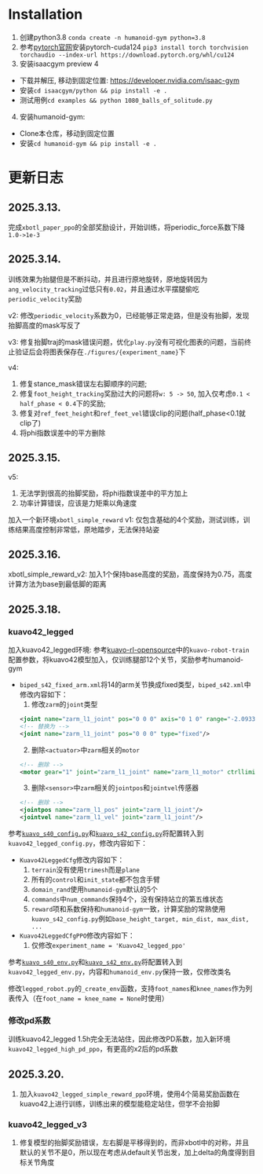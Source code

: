 # Installation
1. 创建python3.8 `conda create -n humanoid-gym python=3.8`
2. 参考[pytorch官网](https://pytorch.org/get-started/locally/)安装pytorch-cuda124 `pip3 install torch torchvision torchaudio --index-url https://download.pytorch.org/whl/cu124`
3. 安装isaacgym preview 4
  - 下载并解压, 移动到固定位置: https://developer.nvidia.com/isaac-gym
  - 安装`cd isaacgym/python && pip install -e .`
  - 测试用例`cd examples && python 1080_balls_of_solitude.py`
4. 安装humanoid-gym:
  - Clone本仓库，移动到固定位置
  - 安装`cd humanoid-gym && pip install -e .`

# 更新日志
## 2025.3.13.
完成`xbotl_paper_ppo`的全部奖励设计，开始训练，将periodic_force系数下降`1.0->1e-3`

## 2025.3.14.
训练效果为抬腿但是不断抖动，并且进行原地旋转，原地旋转因为`ang_velocity_tracking`过低只有`0.02`，并且通过水平摆腿偷吃`periodic_velocity`奖励

v2: 修改`periodic_velocity`系数为0，已经能够正常走路，但是没有抬脚，发现抬脚高度的mask写反了

v3: 修复抬脚traj的mask错误问题，优化`play.py`没有可视化图表的问题，当前终止验证后会将图表保存在`./figures/{experiment_name}`下

v4:
1. 修复stance_mask错误左右脚顺序的问题;
2. 修复`foot_height_tracking`奖励过大的问题将`w: 5 -> 50`, 加入仅考虑`0.1 < half_phase < 0.4`下的奖励;
3. 修复对`ref_feet_height`和`ref_feet_vel`错误clip的问题(half_phase<0.1就clip了)
4. 将phi指数误差中的平方删除

## 2025.3.15.

v5:
1. 无法学到很高的抬脚奖励，将phi指数误差中的平方加上
2. 功率计算错误，应该是力矩乘以角速度

加入一个新环境`xbotl_simple_reward`
v1: 仅包含基础的4个奖励，测试训练，训练结果高度控制非常低，原地踏步，无法保持站姿

## 2025.3.16.
xbotl_simple_reward_v2: 加入1个保持base高度的奖励，高度保持为0.75，高度计算方法为base到最低脚的距离

## 2025.3.18.
### kuavo42_legged 
加入kuavo42_legged环境: 参考[kuavo-rl-opensource](https://gitee.com/leju-robot/kuavo-rl-opensource/)中的`kuavo-robot-train`配置参数，将kuavo42模型加入，仅训练腿部12个关节，奖励参考humanoid-gym

- `biped_s42_fixed_arm.xml`将14的arm关节换成fixed类型，`biped_s42.xml`中修改内容如下：
  1. 修改`zarm`的`joint`类型
  ```xml
  <joint name="zarm_l1_joint" pos="0 0 0" axis="0 1 0" range="-2.0933 0.5233" actuatorfrcrange="-60 60" damping='0.2'/>
  <!-- 替换为 -->
  <joint name="zarm_l1_joint" pos="0 0 0" type="fixed"/>
  ```
  2. 删除`<actuator>`中`zarm`相关的`motor`
  ```xml
  <!-- 删除 -->
  <motor gear="1" joint="zarm_l1_joint" name="zarm_l1_motor" ctrllimited="true" ctrlrange='-5 5'/>
  ```
  3. 删除`<sensor>`中`zarm`相关的`jointpos`和`jointvel`传感器
  ```xml
  <!-- 删除 -->
  <jointpos name="zarm_l1_pos" joint="zarm_l1_joint"/>
  <jointvel name="zarm_l1_vel" joint="zarm_l1_joint"/>
  ```

参考[`kuavo_s40_config.py`](https://gitee.com/leju-robot/kuavo-rl-opensource/blob/master/kuavo-robot-train/humanoid/envs/custom/kuavo_s40_config.py)和[`kuavo_s42_config.py`](https://gitee.com/leju-robot/kuavo-rl-opensource/blob/master/kuavo-robot-train/humanoid/envs/custom/kuavo_s42_config.py)将配置转入到`kuavo42_legged_config.py`，修改内容如下：
- `Kuavo42LeggedCfg`修改内容如下：
  1. `terrain`没有使用`trimesh`而是`plane`
  2. 所有的`control`和`init_state`都不包含手臂
  3. `domain_rand`使用`humanoid-gym`默认的5个
  4. `commands`中`num_commands`保持4个，没有保持站立的第五维状态
  5. `reward`项和系数保持和`humanoid-gym`一致，计算奖励的常熟使用`kuavo_s42_config.py`例如`base_height_target, min_dist, max_dist, ...`
- `Kuavo42LeggedCfgPPO`修改内容如下：
  1. 仅修改`experiment_name = 'Kuavo42_legged_ppo'`

参考[`kuavo_s40_env.py`](https://gitee.com/leju-robot/kuavo-rl-opensource/blob/master/kuavo-robot-train/humanoid/envs/custom/kuavo_s40_env.py)和[`kuavo_s42_env.py`](https://gitee.com/leju-robot/kuavo-rl-opensource/blob/master/kuavo-robot-train/humanoid/envs/custom/kuavo_s42_env.py)将配置转入到`kuavo42_legged_env.py`，内容和`humanoid_env.py`保持一致，仅修改类名

修改`legged_robot.py`的`_create_env`函数，支持`foot_names`和`knee_names`作为列表传入（在`foot_name = knee_name = None`时使用）

### 修改pd系数
训练kuavo42_legged 1.5h完全无法站住，因此修改PD系数，加入新环境`kuavo42_legged_high_pd_ppo`，有更高的x2后的pd系数

## 2025.3.20.
1. 加入`kuavo42_legged_simple_reward_ppo`环境，使用4个简易奖励函数在kuavo42上进行训练，训练出来的模型能稳定站住，但学不会抬脚

### kuavo42_legged_v3
1. 修复模型的抬脚奖励错误，左右脚是平移得到的，而非xbotl中的对称，并且默认的关节不是0，所以现在考虑从default关节出发，加上delta的角度得到目标关节角度